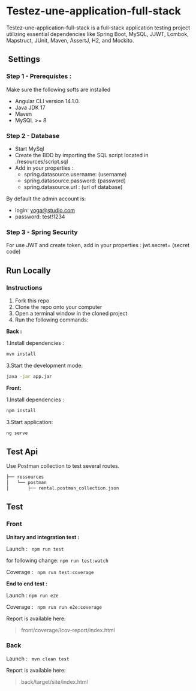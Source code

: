 #  Testez-une-application-full-stack

Testez-une-application-full-stack is a full-stack application testing project utilizing essential dependencies like Spring Boot, MySQL, JJWT, Lombok, Mapstruct, JUnit, Maven, AssertJ, H2, and Mockito.

## ️ Settings

### Step 1 - Prerequistes :

Make sure the following softs are installed

- Angular CLI version 14.1.0.
- Java JDK 17
- Maven
- MySQL >= 8


### Step 2 - Database 
- Start MySql
- Create the BDD by importing the SQL script located in ./resources/script.sql
- Add in your properties :
  - spring.datasource.username: (username)
  - spring.datasource.password: (password)
  - spring.datasource.url : (url of database)

By default the admin account is:

-   login:  yoga@studio.com
-   password: test!1234

### Step 3 - Spring Security

For use JWT and create token, add in your properties :
jwt.secret= (secret code)


##  Run Locally

### Instructions

1.  Fork this repo
2.  Clone the repo onto your computer
3.  Open a terminal window in the cloned project
4.  Run the following commands:

**Back :** 

1.Install dependencies :
```bash
mvn install
```
3.Start the development mode:
```bash
java -jar app.jar
```

**Front:** 

1.Install dependencies :
```bash
npm install
```
3.Start application:
```bash
ng serve
```

## Test Api

Use Postman collection to test several routes. 
```bash
├── ressources
│   └── postman
│       ├── rental.postman_collection.json
```


## Test

### Front	

**Unitary and integration test :**

Launch : 
 ` npm run test`

for following change:
` npm run test:watch `

Coverage : 
` npm run test:coverage`

**End to end test  :**

Launch :
`npm run e2e `


Coverage : 
` npm run run e2e:coverage`

Report is available here:

> front/coverage/lcov-report/index.html

### Back

Launch : 
 ` mvn clean test`


Report is available here:

> back/target/site/index.html
